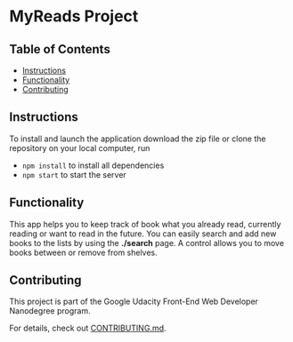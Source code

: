 # MyReads Project

## Table of Contents

* [Instructions](#instructions)
* [Functionality](#functionality)
* [Contributing](#contributing)

## Instructions

To install and launch the application download the zip file or clone the repository on your local computer, run
 * `npm install` to install all dependencies
 * `npm start` to start the server


## Functionality

This app helps you to keep track of book what you already read, currently reading or want to read in the future. You can easily search and add new books to the lists by using the **./search** page. A control allows you to move books between or remove from shelves.


## Contributing

This project is part of the Google Udacity Front-End Web Developer Nanodegree program.

For details, check out [CONTRIBUTING.md](CONTRIBUTING.md).
